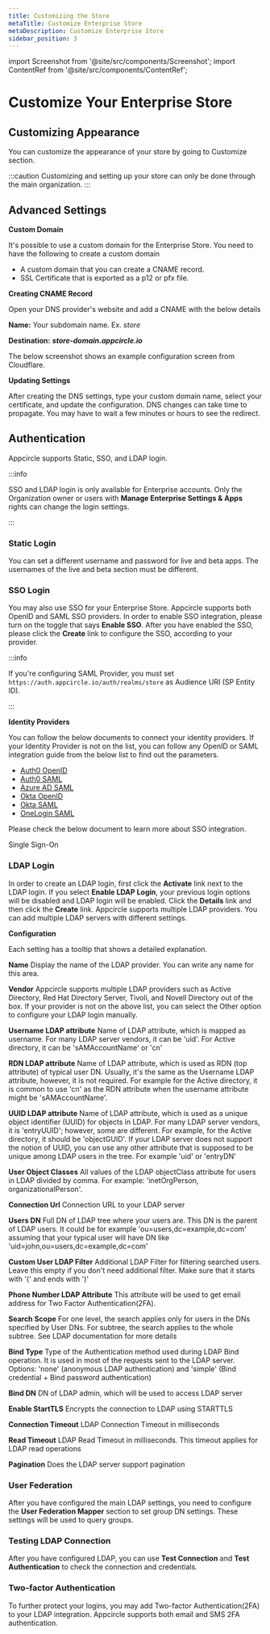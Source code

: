 ```yaml
---
title: Customizing the Store
metaTitle: Customize Enterprise Store
metaDescription: Customize Enterprise Store
sidebar_position: 3
---
```


import Screenshot from '@site/src/components/Screenshot';
import ContentRef from '@site/src/components/ContentRef';

# Customize Your Enterprise Store

## Customizing Appearance

You can customize the appearance of your store by going to Customize section.

<Screenshot url='https://cdn.appcircle.io/docs/assets/entstore-customize-overview.png' />

:::caution
Customizing and setting up your store can only be done through the main organization.
:::

## Advanced Settings

**Custom Domain**

It's possible to use a custom domain for the Enterprise Store. You need to have the following to create a custom domain

- A custom domain that you can create a CNAME record.
- SSL Certificate that is exported as a p12 or pfx file.

**Creating CNAME Record**

Open your DNS provider's website and add a CNAME with the below details

**Name:** Your subdomain name. Ex. _store_

**Destination:** _**store-domain.appcircle.io**_

The below screenshot shows an example configuration screen from Cloudflare.

<Screenshot url='https://cdn.appcircle.io/docs/assets/entstore-cname.png' />

**Updating Settings**

After creating the DNS settings, type your custom domain name, select your certificate, and update the configuration. DNS changes can take time to propagate. You may have to wait a few minutes or hours to see the redirect.

<Screenshot url="https://cdn.appcircle.io/docs/assets/entstore-settings-custom-domain.png" />

## Authentication

Appcircle supports Static, SSO, and LDAP login.

:::info

SSO and LDAP login is only available for Enterprise accounts. Only the Organization owner or users with **Manage Enterprise Settings & Apps** rights can change the login settings.

:::

### Static Login

You can set a different username and password for live and beta apps. The usernames of the live and beta section must be different.

<Screenshot url="https://cdn.appcircle.io/docs/assets/entstore-settings.png" />

### SSO Login

You may also use SSO for your Enterprise Store. Appcircle supports both OpenID and SAML SSO providers. In order to enable SSO integration, please turn on the toggle that says **Enable SSO**. After you have enabled the SSO, please click the **Create** link to configure the SSO, according to your provider.

<Screenshot url='https://cdn.appcircle.io/docs/assets/entstore-ssotoggle.png' />

:::info

If you're configuring SAML Provider, you must set `https://auth.appcircle.io/auth/realms/store` as Audience URI (SP Entity ID).

:::

**Identity Providers​**

You can follow the below documents to connect your identity providers. If your Identity Provider is not on the list, you can follow any OpenID or SAML integration guide from the below list to find out the parameters.

- [Auth0 OpenID](/account/my-organization/sso-providers-configuration/auth-openid)
- [Auth0 SAML](/account/my-organization/sso-providers-configuration/auth-saml)
- [Azure AD SAML](/account/my-organization/sso-providers-configuration/azure-saml)
- [Okta OpenID](/account/my-organization/sso-providers-configuration/okta-openid)
- [Okta SAML](/account/my-organization/sso-providers-configuration/okta-saml)
- [OneLogin SAML](/account/my-organization/sso-providers-configuration/onelogin-saml)

Please check the below document to learn more about SSO integration.

<ContentRef url="/account/my-organization/sso-providers-configuration/single-sign-on">
  Single Sign-On
</ContentRef>

### LDAP Login

In order to create an LDAP login, first click the **Activate** link next to the LDAP login. If you select **Enable LDAP Login**, your previous login options will be disabled and LDAP login will be enabled. Click the **Details** link and then click the **Create** link. Appcircle supports multiple LDAP providers. You can add multiple LDAP servers with different settings.

<Screenshot url='https://cdn.appcircle.io/docs/assets/entstore-ldapenable.png' />

<Screenshot url='https://cdn.appcircle.io/docs/assets/entstore-ldapcreate.png' />

**Configuration**

Each setting has a tooltip that shows a detailed explanation.

**Name**
Display the name of the LDAP provider. You can write any name for this area.

**Vendor**
Appcircle supports multiple LDAP providers such as Active Directory, Red Hat Directory Server, Tivoli, and Novell Directory out of the box. If your provider is not on the above list, you can select the Other option to configure your LDAP login manually.

**Username LDAP attribute**
Name of LDAP attribute, which is mapped as username. For many LDAP server vendors, it can be 'uid'. For Active directory, it can be 'sAMAccountName' or 'cn'

**RDN LDAP attribute**
Name of LDAP attribute, which is used as RDN (top attribute) of typical user DN. Usually, it's the same as the Username LDAP attribute, however, it is not required. For example for the Active directory, it is common to use 'cn' as the RDN attribute when the username attribute might be 'sAMAccountName'.

**UUID LDAP attribute**
Name of LDAP attribute, which is used as a unique object identifier (UUID) for objects in LDAP. For many LDAP server vendors, it is 'entryUUID'; however, some are different. For example, for the Active directory, it should be 'objectGUID'. If your LDAP server does not support the notion of UUID, you can use any other attribute that is supposed to be unique among LDAP users in the tree. For example 'uid' or 'entryDN'

**User Object Classes**
All values of the LDAP objectClass attribute for users in LDAP divided by comma. For example: 'inetOrgPerson, organizationalPerson'.

**Connection Url**
Connection URL to your LDAP server

**Users DN**
Full DN of LDAP tree where your users are. This DN is the parent of LDAP users. It could be for example 'ou=users,dc=example,dc=com' assuming that your typical user will have DN like 'uid=john,ou=users,dc=example,dc=com'

**Custom User LDAP Filter**
Additional LDAP Filter for filtering searched users. Leave this empty if you don't need additional filter. Make sure that it starts with '(' and ends with ')'

**Phone Number LDAP Attribute**
This attribute will be used to get email address for Two Factor Authentication(2FA).

**Search Scope**
For one level, the search applies only for users in the DNs specified by User DNs. For subtree, the search applies to the whole subtree. See LDAP documentation for more details

**Bind Type**
Type of the Authentication method used during LDAP Bind operation. It is used in most of the requests sent to the LDAP server. Options: 'none' (anonymous LDAP authentication) and 'simple' (Bind credential + Bind password authentication)

**Bind DN**
DN of LDAP admin, which will be used to access LDAP server

**Enable StartTLS**
Encrypts the connection to LDAP using STARTTLS

**Connection Timeout**
LDAP Connection Timeout in milliseconds

**Read Timeout**
LDAP Read Timeout in milliseconds. This timeout applies for LDAP read operations

**Pagination**
Does the LDAP server support pagination

### User Federation

After you have configured the main LDAP settings, you need to configure the **User Federation Mapper** section to set group DN settings. These settings will be used to query groups.

### Testing LDAP Connection

After you have configured LDAP, you can use **Test Connection** and **Test Authentication** to check the connection and credentials.

<Screenshot url='https://cdn.appcircle.io/docs/assets/entstore-testconnection.png' />

### Two-factor Authentication

To further protect your logins, you may add Two-factor Authentication(2FA) to your LDAP integration. Appcircle supports both email and SMS 2FA authentication.

<Screenshot url='https://cdn.appcircle.io/docs/assets/entstore-2fa.png' />
